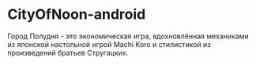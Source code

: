 # CityOfNoon-android
Город Полудня - это экономическая игра, вдохновлённая механиками из японской настольной игрой Machi Koro и стилистикой из произведений братьев Стругацких.
